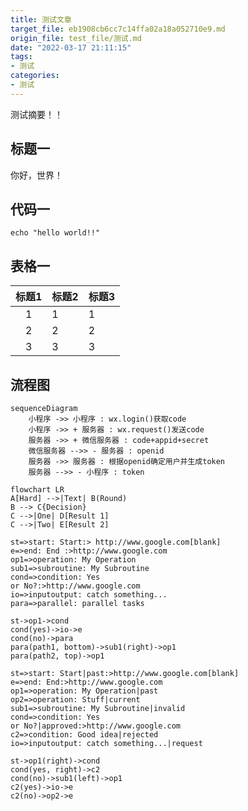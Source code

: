 ```yaml
---
title: 测试文章
target_file: eb1908cb6cc7c14ffa02a18a052710e9.md
origin_file: test_file/测试.md
date: "2022-03-17 21:11:15"
tags:
- 测试
categories:
- 测试
---
```


测试摘要！！

<!-- more -->

## 标题一

你好，世界！

## 代码一

```shell
echo "hello world!!"
```

## 表格一

| 标题1 | 标题2 | 标题3 |
| :---: | :---- | ----- |
|   1   | 1     | 1     |
|   2   | 2     | 2     |
|   3   | 3     | 3     |

## 流程图

```mermaid
sequenceDiagram
    小程序 ->> 小程序 : wx.login()获取code
    小程序 ->> + 服务器 : wx.request()发送code
    服务器 ->> + 微信服务器 : code+appid+secret
    微信服务器 -->> - 服务器 : openid
    服务器 ->> 服务器 : 根据openid确定用户并生成token
    服务器 -->> - 小程序 : token
```


```mermaid
flowchart LR
A[Hard] -->|Text| B(Round)
B --> C{Decision}
C -->|One| D[Result 1]
C -->|Two| E[Result 2]
```

```flow
st=>start: Start:> http://www.google.com[blank]
e=>end: End :>http://www.google.com
op1=>operation: My Operation
sub1=>subroutine: My Subroutine
cond=>condition: Yes
or No?:>http://www.google.com
io=>inputoutput: catch something...
para=>parallel: parallel tasks

st->op1->cond
cond(yes)->io->e
cond(no)->para
para(path1, bottom)->sub1(right)->op1
para(path2, top)->op1
```


```flow
st=>start: Start|past:>http://www.google.com[blank]
e=>end: End:>http://www.google.com
op1=>operation: My Operation|past
op2=>operation: Stuff|current
sub1=>subroutine: My Subroutine|invalid
cond=>condition: Yes
or No?|approved:>http://www.google.com
c2=>condition: Good idea|rejected
io=>inputoutput: catch something...|request

st->op1(right)->cond
cond(yes, right)->c2
cond(no)->sub1(left)->op1
c2(yes)->io->e
c2(no)->op2->e
```